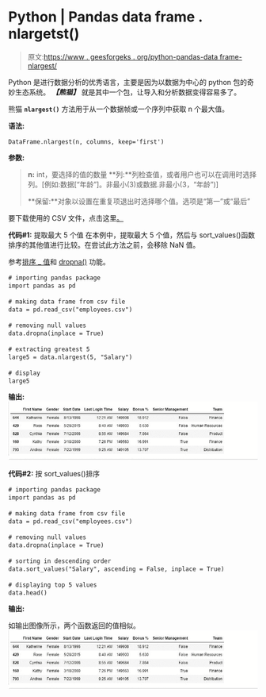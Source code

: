 # Python | Pandas data frame . nlargetst()

> 原文:[https://www . geesforgeks . org/python-pandas-data frame-nlargest/](https://www.geeksforgeeks.org/python-pandas-dataframe-nlargest/)

Python 是进行数据分析的优秀语言，主要是因为以数据为中心的 python 包的奇妙生态系统。 ***【熊猫】*** 就是其中一个包，让导入和分析数据变得容易多了。

熊猫 **`nlargest()`** 方法用于从一个数据帧或一个序列中获取 n 个最大值。

**语法:**

```
DataFrame.nlargest(n, columns, keep='first')
```

**参数:**

> **n:** int，要选择的值的数量
> **列:**列检查值，或者用户也可以在调用时选择列。[例如:数据[“年龄”]。非最小(3)或数据.非最小(3，“年龄”)]
> 
> **保留:**对象以设置在重复项退出时选择哪个值。选项是“第一”或“最后”

要下载使用的 CSV 文件，点击这里[。](https://media.geeksforgeeks.org/wp-content/uploads/employees.csv)

**代码#1:** 提取最大 5 个值
在本例中，提取最大 5 个值，然后与 sort_values()函数排序的其他值进行比较。在尝试此方法之前，会移除 NaN 值。

参考[排序 _ 值](https://www.geeksforgeeks.org/python-pandas-dataframe-sort_values-set-1/)和 [dropna()](https://www.geeksforgeeks.org/python-pandas-dataframe-dropna/) 功能。

```
# importing pandas package
import pandas as pd

# making data frame from csv file
data = pd.read_csv("employees.csv")

# removing null values
data.dropna(inplace = True)

# extracting greatest 5
large5 = data.nlargest(5, "Salary")

# display
large5
```

**输出:**
![](img/b9ae112a0cfe92b3a061cafb831ecfb7.png)

**代码#2:** 按 sort_values()排序

```
# importing pandas package
import pandas as pd

# making data frame from csv file 
data = pd.read_csv("employees.csv")

# removing null values
data.dropna(inplace = True)

# sorting in descending order
data.sort_values("Salary", ascending = False, inplace = True)

# displaying top 5 values
data.head()
```

**输出:**

如输出图像所示，两个函数返回的值相似。
![](img/4f421b28de51da47069c359076fb06d7.png)